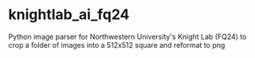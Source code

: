 # knightlab_ai_fq24
Python image parser for Northwestern University's Knight Lab (FQ24) to crop a folder of images into a 512x512 square and reformat to png
